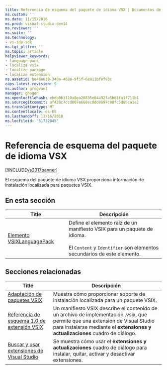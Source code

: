 ```yaml
---
title: Referencia de esquema del paquete de idioma VSX | Documentos de Microsoft
ms.custom: ''
ms.date: 11/15/2016
ms.prod: visual-studio-dev14
ms.reviewer: ''
ms.suite: ''
ms.technology:
- vs-ide-sdk
ms.tgt_pltfrm: ''
ms.topic: article
helpviewer_keywords:
- language pack
- localize vsix
- localize package
- localize extension
ms.assetid: be48e639-340a-468a-9f5f-68911bfef93c
caps.latest.revision: 9
ms.author: gregvanl
manager: ghogen
ms.openlocfilehash: ebdb8b3110a8ea20835e04492fa5bd1fa1f711b1
ms.sourcegitcommit: af428c7ccd007e668ec0dd8697c88fc5d8bca1e2
ms.translationtype: MT
ms.contentlocale: es-ES
ms.lasthandoff: 11/16/2018
ms.locfileid: "51732845"
---
```

# <a name="vsx-language-pack-schema-reference"></a>Referencia de esquema del paquete de idioma VSX
[!INCLUDE[vs2017banner](../includes/vs2017banner.md)]

El esquema del paquete de idioma VSX proporciona información de instalación localizada para paquetes VSIX.  
  
## <a name="in-this-section"></a>En esta sección  
  
|Title|Descripción|  
|-----------|-----------------|  
|[Elemento VSIXLanguagePack](../extensibility/vsixlanguagepack-element-vsix-language-pack-schema.md)|Define el elemento raíz de un manifiesto VSIX para un paquete de idioma.<br /><br /> El `Content` y `Identifier` son elementos secundarios de este elemento.|  
  
## <a name="related-sections"></a>Secciones relacionadas  
  
|Title|Descripción|  
|-----------|-----------------|  
|[Adaptación de paquetes VSIX](../extensibility/localizing-vsix-packages.md)|Muestra cómo proporcionar soporte de instalación localizada para un paquete VSIX.|  
|[Referencia de esquema 1.0 de extensión VSIX](http://msdn.microsoft.com/en-us/76e410ec-b1fb-4652-ac98-4a4c52e09a2b)|Un manifiesto VSIX describe el contenido de un archivo de implementación .vsix, que permite que una extensión de Visual Studio para instalarse mediante el **extensiones y actualizaciones** cuadro de diálogo.|  
|[Buscar y usar extensiones de Visual Studio](../ide/finding-and-using-visual-studio-extensions.md)|Se muestra cómo usar el **extensiones y actualizaciones** cuadro de diálogo para instalar, quitar, activar y desactivar extensiones.|

